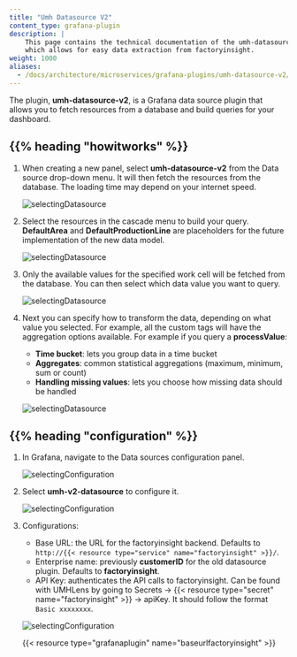 ```yaml
---
title: "Umh Datasource V2"
content_type: grafana-plugin
description: |
    This page contains the technical documentation of the umh-datasource-v2 plugin,
    which allows for easy data extraction from factoryinsight.
weight: 1000
aliases:
  - /docs/architecture/microservices/grafana-plugins/umh-datasource-v2/
---
```


<!-- overview -->

The plugin, **umh-datasource-v2**, is a Grafana data source plugin that allows you to fetch
resources from a database and build queries for your dashboard.

<!-- body -->

## {{% heading "howitworks" %}}

1. When creating a new panel, select **umh-datasource-v2** from the Data source drop-down menu. It will then fetch the resources
   from the database. The loading time may depend on your internet speed.

   ![selectingDatasource](/images/grafana-plugins/grafanaPluginsSelectingV2.png/?width=85%)

2. Select the resources in the cascade menu to build your query. **DefaultArea** and **DefaultProductionLine** are placeholders
   for the future implementation of the new data model.

   ![selectingDatasource](/images/grafana-plugins/grafanaPluginsSelectingWorkCell.png/?width=85%)

3. Only the available values for the specified work cell will be fetched from the database. You can then select which data value you want to query.

   ![selectingDatasource](/images/grafana-plugins/grafanaPluginsSelectingValue.png/?width=85%)

4. Next you can specify how to transform the data, depending on what value you selected.
   For example, all the custom tags will have the aggregation options available. For example if you query a **processValue**:
   - **Time bucket**: lets you group data in a time bucket
   - **Aggregates**: common statistical aggregations (maximum, minimum, sum or count)
   - **Handling missing values**: lets you choose how missing data should be handled

   ![selectingDatasource](/images/grafana-plugins/grafanaPluginsSelectingOptions.png/?width=85%)

## {{% heading "configuration" %}}

1. In Grafana, navigate to the Data sources configuration panel.

   ![selectingConfiguration](/images/grafana-plugins/grafanaPluginsConfigurationPanel.png/?width=15%)

2. Select **umh-v2-datasource** to configure it.

   ![selectingConfiguration](/images/grafana-plugins/grafanaPluginsSelectingConfiguration.png/?width=85%)

3. Configurations:
    - Base URL: the URL for the factoryinsight backend. Defaults to `http://{{< resource type="service" name="factoryinsight" >}}/`.
    - Enterprise name: previously **customerID** for the old datasource plugin. Defaults to **factoryinsight**.
    - API Key: authenticates the API calls to factoryinsight.
      Can be found with UMHLens by going to Secrets → {{< resource type="secret" name="factoryinsight" >}} → apiKey. It should follow the format `Basic xxxxxxxx`.

   ![selectingConfiguration](/images/grafana-plugins/grafanaPluginsConfuguringDatasourceV2.png/?width=85%)

   {{< resource type="grafanaplugin" name="baseurlfactoryinsight" >}}